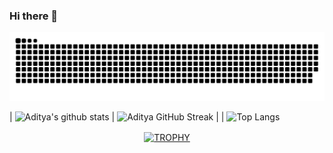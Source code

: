 ### Hi there 👋

<div align="center">
  <img  src="https://github.com/1999AZZAR/1999AZZAR/blob/main/resources/img/grid-snake.svg"
       alt="snake" /></a>
</div>

| ![Aditya's github stats](https://github-readme-stats.vercel.app/api?username=wismo-s&show_icons=true&theme=tokyonight) | ![Aditya GitHub Streak](https://github-readme-streak-stats.herokuapp.com/?user=wismo-s&theme=tokyonight) |
| ![Top Langs](https://github-readme-stats.vercel.app/api/top-langs/?username=wismo-s&theme=tokyonight) 
<div align=center>
  <a href="https://github.com/ryo-ma/github-profile-trophy" title="Go to Source">
      <img align="center" width=84% src="https://github-profile-trophy.vercel.app/?username=wismo-s&theme=radical&row=1&column=7&margin-h=15&margin-w=5&no-bg=true" alt="TROPHY" />
    </a>
</div>
<!--
**wismo-s/wismo-s** is a ✨ _special_ ✨ repository because its `README.md` (this file) appears on your GitHub profile.

Here are some ideas to get you started:

- 🔭 I’m currently working on ...
- 🌱 I’m currently learning ...
- 👯 I’m looking to collaborate on ...
- 🤔 I’m looking for help with ...
- 💬 Ask me about ...
- 📫 How to reach me: ...
- 😄 Pronouns: ...
- ⚡ Fun fact: ...
-->
